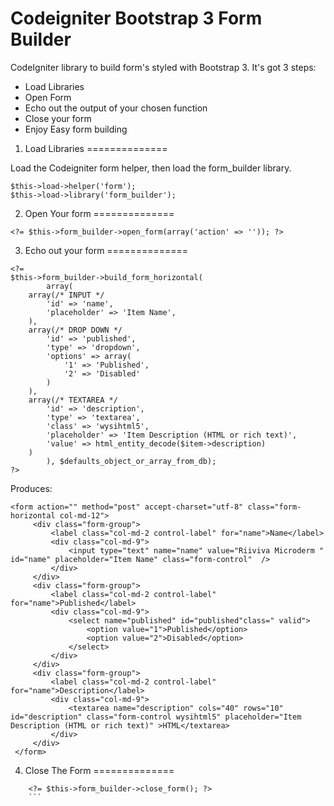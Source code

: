 Codeigniter Bootstrap 3 Form Builder
======================

CodeIgniter library to build form's styled with Bootstrap 3.
It's got 3 steps:
*	Load Libraries
* 	Open Form
*	Echo out the output of your chosen function
* 	Close your form
* 	Enjoy Easy form building


1. Load Libraries
==============

Load the Codeigniter form helper, then load the form_builder library.

```
$this->load->helper('form');
$this->load->library('form_builder');
```

2. Open Your form
==============

```
<?= $this->form_builder->open_form(array('action' => '')); ?>
```
	
3. Echo out your form
==============

```
<?=
$this->form_builder->build_form_horizontal(
        array(
    array(/* INPUT */
        'id' => 'name',
        'placeholder' => 'Item Name',
    ),
    array(/* DROP DOWN */
        'id' => 'published',
        'type' => 'dropdown',
        'options' => array(
            '1' => 'Published',
            '2' => 'Disabled'
        )
    ),
    array(/* TEXTAREA */
        'id' => 'description',
        'type' => 'textarea',
        'class' => 'wysihtml5',
        'placeholder' => 'Item Description (HTML or rich text)',
        'value' => html_entity_decode($item->description)
    )
        ), $defaults_object_or_array_from_db);
?>
```
            
Produces:
```
<form action="" method="post" accept-charset="utf-8" class="form-horizontal col-md-12">
     <div class="form-group">
         <label class="col-md-2 control-label" for="name">Name</label>
         <div class="col-md-9">
             <input type="text" name="name" value="Riiviva Microderm " id="name" placeholder="Item Name" class="form-control"  />
         </div>
     </div>
     <div class="form-group">
         <label class="col-md-2 control-label" for="name">Published</label>
         <div class="col-md-9">
             <select name="published" id="published"class=" valid">
                 <option value="1">Published</option>
                 <option value="2">Disabled</option>
             </select>
         </div>
     </div>
     <div class="form-group">
         <label class="col-md-2 control-label" for="name">Description</label>
         <div class="col-md-9">
             <textarea name="description" cols="40" rows="10" id="description" class="form-control wysihtml5" placeholder="Item Description (HTML or rich text)" >HTML</textarea>
         </div>
     </div>
 </form>   
 ```    

4. Close The Form
==============
```
	<?= $this->form_builder->close_form(); ?>
	```
